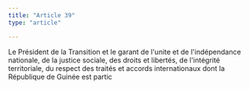 ```yaml
---
title: "Article 39"
type: "article"

---
```




Le Président de la Transition et le garant de l'unite et de l'indépendance nationale, de la justice sociale, des droits et libertés, de l'intégrité territoriale, du respect des traités et accords internationaux dont la République de Guinée est partic
